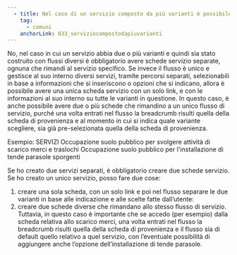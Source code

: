 ```yaml
---
  - title: Nel caso di un servizio composto da più varianti è possibile creare un’unica scheda servizio con più pulsanti di accesso a servizi diversi?
    tag:
      - comuni
    anchorLink: 033_serviziocompostodapiuvarianti
---
```


No, nel caso in cui un servizio abbia due o più varianti e quindi sia stato costruito con flussi diversi è obbligatorio avere schede servizio separate, ognuna che rimandi al servizio specifico.
Se invece il flusso è unico e gestisce al suo interno diversi servizi, tramite percorsi separati, selezionabili in base a informazioni che si inseriscono o opzioni che si indicano, allora è possibile avere una unica scheda servizio con un solo link, e con le informazioni al suo interno su tutte le varianti in questione.
In questo caso, è anche possibile avere due o più schede che rimandino a un unico flusso di servizio, purché una volta entrati nel flusso la breadcrumb risulti quella della scheda di provenienza e al momento in cui si indica quale variante scegliere, sia già pre-selezionata quella della scheda di provenienza.

Esempio:
SERVIZI
Occupazione suolo pubblico per svolgere attività di scarico merci e traslochi
Occupazione suolo pubblico per l'installazione di tende parasole sporgenti

Se ho creato due servizi separati, è obbligatorio creare due schede servizio.
Se ho creato un unico servizio, posso fare due cose:
1. creare una sola scheda, con un solo link e poi nel flusso separare le due varianti in base alle indicazione e alle scelte fatte dall’utente:
2. creare due schede diverse che rimandano allo stesso flusso di servizio. Tuttavia, in questo caso è importante che se accedo (per esempio) dalla scheda relativa allo scarico merci, una volta entrati nel flusso la breadcrumb risulti quella della scheda di provenienza e il flusso sia di default quello relativo a quel servizio, con l’eventuale possibilità di aggiungere anche l’opzione dell’installazione di tende parasole.
